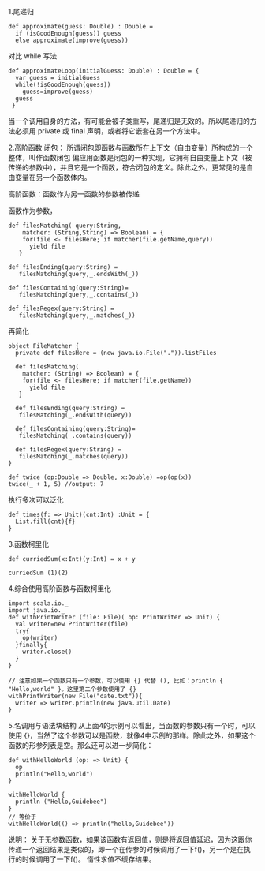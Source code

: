 1.尾递归
```
def approximate(guess: Double) : Double =
  if (isGoodEnough(guess)) guess
  else approximate(improve(guess))
```

对比 while 写法
```
def approximateLoop(initialGuess: Double) : Double = {
  var guess = initialGuess
  while(!isGoodEnough(guess))
    guess=improve(guess)
  guess
 }
```

当一个调用自身的方法，有可能会被子类重写，尾递归是无效的。所以尾递归的方法必须用 private 或 final 声明，或者将它嵌套在另一个方法中。


2.高阶函数
闭包：
所谓闭包即函数与函数所在上下文（自由变量）所构成的一个整体，叫作函数闭包
偏应用函数是闭包的一种实现，它拥有自由变量上下文（被传递的参数中），并且它是一个函数，符合闭包的定义。除此之外，更常见的是自由变量在另一个函数体内。

高阶函数：函数作为另一函数的参数被传递

函数作为参数，
```
def filesMatching( query:String, 
    matcher: (String,String) => Boolean) = {
    for(file <- filesHere; if matcher(file.getName,query))
      yield file
   }

def filesEnding(query:String) =
   filesMatching(query,_.endsWith(_))

def filesContaining(query:String)=
   filesMatching(query,_.contains(_))

def filesRegex(query:String) =
   filesMatching(query,_.matches(_))
```
再简化
```
object FileMatcher {
  private def filesHere = (new java.io.File(".")).listFiles

  def filesMatching(
    matcher: (String) => Boolean) = {
    for(file <- filesHere; if matcher(file.getName))
      yield file
   }

  def filesEnding(query:String) =
   filesMatching(_.endsWith(query))

  def filesContaining(query:String)= 
   filesMatching(_.contains(query))

  def filesRegex(query:String) = 
   filesMatching(_.matches(query))
}
```

```
def twice (op:Double => Double, x:Double) =op(op(x))
twice(_ + 1, 5) //output: 7
```

执行多次可以泛化
```
def times(f: => Unit)(cnt:Int) :Unit = {
  List.fill(cnt){f}
}
```


3.函数柯里化
```
def curriedSum(x:Int)(y:Int) = x + y

curriedSum (1)(2)
```


4.综合使用高阶函数与函数柯里化
```
import scala.io._
import java.io._
def withPrintWriter (file: File)( op: PrintWriter => Unit) {
  val writer=new PrintWriter(file)
  try{
    op(writer)
  }finally{
    writer.close()
  }
}

// 注意如果一个函数只有一个参数，可以使用 {} 代替 (), 比如：println { "Hello,world" }。这里第二个参数使用了 {}
withPrintWriter(new File("date.txt")){
  writer => writer.println(new java.util.Date)
}

```


5.名调用与语法块结构
从上面4的示例可以看出，当函数的参数只有一个时，可以使用 {}，当然了这个参数可以是函数，就像4中示例的那样。除此之外，如果这个函数的形参列表是空。那么还可以进一步简化：

```
def withHelloWorld (op: => Unit) {
  op   
  println("Hello,world")
}

withHelloWorld {
  println ("Hello,Guidebee")
}
// 等价于
withHelloWorld(() => println("hello,Guidebee"))
```

说明：
关于无参数函数，如果该函数有返回值，则是将返回值延迟，因为这跟你传递一个返回结果是类似的，即一个在传参的时候调用了一下f()，另一个是在执行的时候调用了一下f()。
惰性求值不缓存结果。
